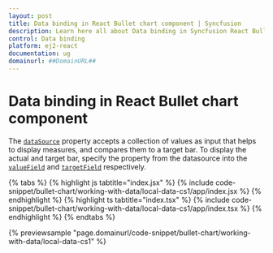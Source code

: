 ```yaml
---
layout: post
title: Data binding in React Bullet chart component | Syncfusion
description: Learn here all about Data binding in Syncfusion React Bullet chart component of Syncfusion Essential JS 2 and more.
control: Data binding 
platform: ej2-react
documentation: ug
domainurl: ##DomainURL##
---
```


# Data binding in React Bullet chart component

The [`dataSource`](https://ej2.syncfusion.com/react/documentation/api/bullet-chart/#datasource) property accepts a collection of values as input that helps to display measures, and compares them to a target bar. To display the actual and target bar, specify the property from the datasource into the [`valueField`](https://ej2.syncfusion.com/react/documentation/api/bullet-chart/#valuefield) and [`targetField`](https://ej2.syncfusion.com/react/documentation/api/bullet-chart/#targetfield) respectively.

{% tabs %}
{% highlight js tabtitle="index.jsx" %}
{% include code-snippet/bullet-chart/working-with-data/local-data-cs1/app/index.jsx %}
{% endhighlight %}
{% highlight ts tabtitle="index.tsx" %}
{% include code-snippet/bullet-chart/working-with-data/local-data-cs1/app/index.tsx %}
{% endhighlight %}
{% endtabs %}

 {% previewsample "page.domainurl/code-snippet/bullet-chart/working-with-data/local-data-cs1" %}